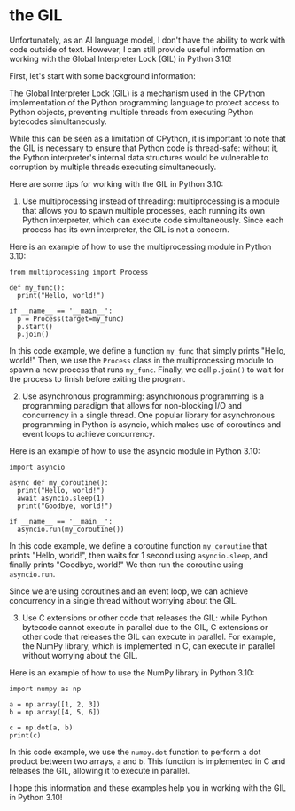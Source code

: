 
the GIL
=======
Unfortunately, as an AI language model, I don't have the ability to work with code outside of text. However, I can still provide useful information on working with the Global Interpreter Lock (GIL) in Python 3.10!

First, let's start with some background information:

The Global Interpreter Lock (GIL) is a mechanism used in the CPython implementation of the Python programming language to protect access to Python objects, preventing multiple threads from executing Python bytecodes simultaneously.

While this can be seen as a limitation of CPython, it is important to note that the GIL is necessary to ensure that Python code is thread-safe: without it, the Python interpreter's internal data structures would be vulnerable to corruption by multiple threads executing simultaneously.

Here are some tips for working with the GIL in Python 3.10:

1. Use multiprocessing instead of threading: multiprocessing is a module that allows you to spawn multiple processes, each running its own Python interpreter, which can execute code simultaneously. Since each process has its own interpreter, the GIL is not a concern.

Here is an example of how to use the multiprocessing module in Python 3.10:

```
from multiprocessing import Process

def my_func():
  print("Hello, world!")

if __name__ == '__main__':
  p = Process(target=my_func)
  p.start()
  p.join()
```

In this code example, we define a function `my_func` that simply prints "Hello, world!" Then, we use the `Process` class in the multiprocessing module to spawn a new process that runs `my_func`. Finally, we call `p.join()` to wait for the process to finish before exiting the program.

2. Use asynchronous programming: asynchronous programming is a programming paradigm that allows for non-blocking I/O and concurrency in a single thread. One popular library for asynchronous programming in Python is asyncio, which makes use of coroutines and event loops to achieve concurrency.

Here is an example of how to use the asyncio module in Python 3.10:

```
import asyncio

async def my_coroutine():
  print("Hello, world!")
  await asyncio.sleep(1)
  print("Goodbye, world!")

if __name__ == '__main__':
  asyncio.run(my_coroutine())
```

In this code example, we define a coroutine function `my_coroutine` that prints "Hello, world!", then waits for 1 second using `asyncio.sleep`, and finally prints "Goodbye, world!" We then run the coroutine using `asyncio.run`.

Since we are using coroutines and an event loop, we can achieve concurrency in a single thread without worrying about the GIL.

3. Use C extensions or other code that releases the GIL: while Python bytecode cannot execute in parallel due to the GIL, C extensions or other code that releases the GIL can execute in parallel. For example, the NumPy library, which is implemented in C, can execute in parallel without worrying about the GIL.

Here is an example of how to use the NumPy library in Python 3.10:

```
import numpy as np

a = np.array([1, 2, 3])
b = np.array([4, 5, 6])

c = np.dot(a, b)
print(c)
```

In this code example, we use the `numpy.dot` function to perform a dot product between two arrays, `a` and `b`. This function is implemented in C and releases the GIL, allowing it to execute in parallel.

I hope this information and these examples help you in working with the GIL in Python 3.10!